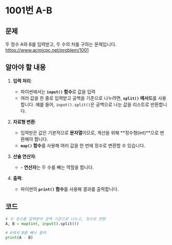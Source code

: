 # 1001번 A-B
## 문제
두 정수 A와 B를 입력받고, 두 수의 차를 구하는 문제입니다.  
https://www.acmicpc.net/problem/1001

## 알아야 할 내용
1. **입력 처리**:
   - 파이썬에서는 **`input()` 함수**로 값을 입력
   - 여러 값을 한 줄로 입력받고 공백을 기준으로 나누려면, **`split()` 메서드**를 사용합니다. 예를 들어, `input().split()`은 공백으로 나눈 값을 리스트로 반환합니다.

2. **자료형 변환**:
   - 입력받은 값은 기본적으로 **문자열**이므로, 계산을 위해 **정수형(int)**으로 변환해야 합니다.
   - **`map()` 함수**를 사용해 여러 값을 한 번에 정수로 변환할 수 있습니다.

3. **산술 연산자**:
   - **`-` 연산자**는 두 수를 빼는 역할을 합니다.

4. **출력**:
   - 파이썬의 **`print()` 함수**를 사용해 결과를 출력합니다.


## 코드

```python
# 두 정수를 입력받아 공백 기준으로 나누고, 정수로 변환
A, B = map(int, input().split())

# A에서 B를 빼서 출력
print(A - B)
```

